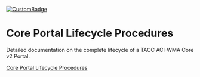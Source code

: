 [![CustomBadge](https://img.shields.io/badge/TACC-CPLP-darkblue)](https://img.shields.io/badge/TACC-CPLP-blue)

# Core Portal Lifecycle Procedures

Detailed documentation on the complete lifecycle of a TACC ACI-WMA Core v2 Portal.

[Core Portal Lifecycle Procedures](https://tacc.github.io/Core-Portal-Lifecycle-Procedures/)
